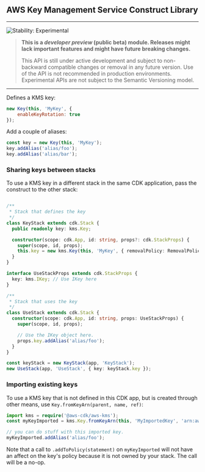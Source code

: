 ## AWS Key Management Service Construct Library
<!--BEGIN STABILITY BANNER-->

---

![Stability: Experimental](https://img.shields.io/badge/stability-Experimental-important.svg?style=for-the-badge)

> **This is a _developer preview_ (public beta) module. Releases might lack important features and might have
> future breaking changes.**
>
> This API is still under active development and subject to non-backward
> compatible changes or removal in any future version. Use of the API is not recommended in production
> environments. Experimental APIs are not subject to the Semantic Versioning model.

---
<!--END STABILITY BANNER-->

Defines a KMS key:

```js
new Key(this, 'MyKey', {
    enableKeyRotation: true
});
```

Add a couple of aliases:

```js
const key = new Key(this, 'MyKey');
key.addAlias('alias/foo');
key.addAlias('alias/bar');
```

### Sharing keys between stacks

To use a KMS key in a different stack in the same CDK application,
pass the construct to the other stack:

```ts

/**
 * Stack that defines the key
 */
class KeyStack extends cdk.Stack {
  public readonly key: kms.Key;

  constructor(scope: cdk.App, id: string, props?: cdk.StackProps) {
    super(scope, id, props);
    this.key = new kms.Key(this, 'MyKey', { removalPolicy: RemovalPolicy.DESTROY });
  }
}

interface UseStackProps extends cdk.StackProps {
  key: kms.IKey; // Use IKey here
}

/**
 * Stack that uses the key
 */
class UseStack extends cdk.Stack {
  constructor(scope: cdk.App, id: string, props: UseStackProps) {
    super(scope, id, props);

    // Use the IKey object here.
    props.key.addAlias('alias/foo');
  }
}

const keyStack = new KeyStack(app, 'KeyStack');
new UseStack(app, 'UseStack', { key: keyStack.key });
```


### Importing existing keys

To use a KMS key that is not defined in this CDK app, but is created through other means, use
`Key.fromKeyArn(parent, name, ref)`:

```ts
import kms = require('@aws-cdk/aws-kms');
const myKeyImported = kms.Key.fromKeyArn(this, 'MyImportedKey', 'arn:aws:...');

// you can do stuff with this imported key.
myKeyImported.addAlias('alias/foo');
```

Note that a call to `.addToPolicy(statement)` on `myKeyImported` will not have
an affect on the key's policy because it is not owned by your stack. The call
will be a no-op.

